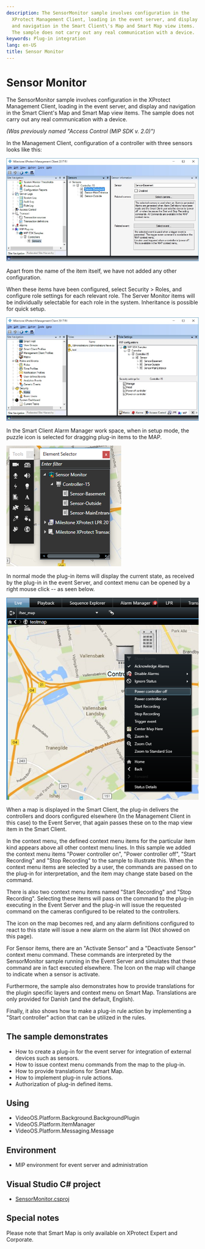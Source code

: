 ```yaml
---
description: The SensorMonitor sample involves configuration in the
  XProtect Management Client, loading in the event server, and display
  and navigation in the Smart Client\'s Map and Smart Map view items.
  The sample does not carry out any real communication with a device.
keywords: Plug-in integration
lang: en-US
title: Sensor Monitor
---
```


# Sensor Monitor

The SensorMonitor sample involves configuration in the XProtect
Management Client, loading in the event server, and display and
navigation in the Smart Client\'s Map and Smart Map view items. The
sample does not carry out any real communication with a device.

*(Was previously named \"Access Control (MIP SDK v. 2.0)\")*

In the Management Client, configuration of a controller with three
sensors looks like this:

![3 Sensors in Sensor Monitor](sensormonitor_1.jpg)

Apart from the name of the item itself, we have not added any other
configuration.

When these items have been configured, select Security \> Roles, and
configure role settings for each relevant role. The Server Monitor items
will be individually selectable for each role in the system. Inheritance
is possible for quick setup.

![User Role definition for Sensor Monitor](sensormonitor_2.jpg)

In the Smart Client Alarm Manager work space, when in setup mode, the
puzzle icon is selected for dragging plug-in items to the MAP.

![Smart Client tool box](SCToolBox.png)

In normal mode the plug-in items will display the current state, as
received by the plug-in in the event Server, and context menu can be
opened by a right mouse click -- as seen below.

![Access Control in Smart Client](sensormonitor_3.png)

When a map is displayed in the Smart Client, the plug-in delivers the
controllers and doors configured elsewhere (In the Management Client in
this case) to the Event Server, that again passes these on to the map
view item in the Smart Client.

In the context menu, the defined context menu items for the particular
item kind appears above all other context menu lines. In this sample we
added the context menu items \"Power controller on\", \"Power controller
off\", \"Start Recording\" and \"Stop Recording\" to the sample to
illustrate this. When the context menu items are selected by a user, the
commands are passed on to the plug-in for interpretation, and the item
may change state based on the command.

There is also two context menu items named \"Start Recording\" and
\"Stop Recording\". Selecting these items will pass on the command to
the plug-in executing in the Event Server and the plug-in will issue the
requested command on the cameras configured to be related to the
controllers.

The icon on the map becomes red, and any alarm definitions configured to
react to this state will issue a new alarm on the alarm list (Not showed
on this page).

For Sensor items, there are an \"Activate Sensor\" and a \"Deactivate
Sensor\" context menu command. These commands are interpreted by the
SensorMonitor sample running in the Event Server and simulates that
these command are in fact executed elsewhere. The Icon on the map will
change to indicate when a sensor is activate.

Furthermore, the sample also demonstrates how to provide translations
for the plugin specific layers and context menu on Smart Map.
Translations are only provided for Danish (and the default, English).

Finally, it also shows how to make a plug-in rule action by implementing
a \"Start controller\" action that can be utilized in the rules.

## The sample demonstrates

-   How to create a plug-in for the event server for integration of
    external devices such as sensors.
-   How to issue context menu commands from the map to the plug-in.
-   How to provide translations for Smart Map.
-   How to implement plug-in rule actions.
-   Authorization of plug-in defined items.

## Using

-   VideoOS.Platform.Background.BackgroundPlugin
-   VideoOS.Platform.ItemManager
-   VideoOS.Platform.Messaging.Message

## Environment

-   MIP environment for event server and administration

## Visual Studio C\# project

-   [SensorMonitor.csproj](javascript:openLink('..\\\\PluginSamples\\\\SensorMonitor\\\\SensorMonitor.csproj');)

## Special notes

Please note that Smart Map is only available on XProtect Expert and
Corporate.
